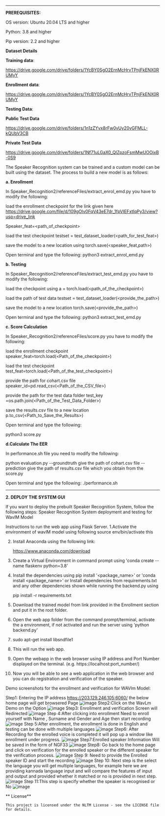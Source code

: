 
____________
**PREREQUISITES:**

OS version: Ubuntu 20.04 LTS and higher

Python: 3.8 and higher

Pip version: 2.2 and higher

**Dataset Details**

**Training data**:

https://drive.google.com/drive/folders/1YcBY0SgO2ErnMcHrvTPnjFkENX0RUMyY

**Enrollment data**:

https://drive.google.com/drive/folders/1YcBY0SgO2ErnMcHrvTPnjFkENX0RUMyY

**Testing Data**:

**Public Test Data**

https://drive.google.com/drive/folders/1n1zZYvx8rFw0vUy20vGFMLL-kQUbV3CB

**Private Test Data**

https://drive.google.com/drive/folders/1Nf71uLGaX0_QlZpzoFsmMwUOOixB-0S9



   
The Speaker Recognition system can be trained and a custom model can be built using the dataset. The process to build a new model is as follows:
   
   **a. Enrollment**
   
   In Speaker_Recognition2/referenceFiles/extract_enrol_emd.py you have to modify the following:

load the enrollment checkpoint for the link given here https://drive.google.com/file/d/109gOlv0FqV43eE7dr_1fpVIEFxtIqPy3/view?usp=drive_link

Speaker_feat=<path_of_checkpoint>

load the test checkpoint 
testset = test_dataset_loader(<path_for_test_feat>)
    
save the model to a new location using 
torch.save(<speaker_feat,path>)

Open terminal and type the following:
python3 extract_enrol_emd.py

   **b. Testing**
   
   In Speaker_Recognition2/referenceFiles/extract_test_emd.py you have to modify the following:

 load the checkpoint using
 a = torch.load(<path_of_the_checkpoint>)

 load the path of test data
testset = test_dataset_loader(<provide_the_path>)
   
 save the model to a new location
torch.save(<provide_the_path>)

Open terminal and type the following:
python3 extract_test_emd.py

   **c. Score Calculation**
    
In Speaker_Recognition2/referenceFiles/score.py you have to modify the following:

load the enrollment checkpoint
speaker_feat=torch.load(<Path_of_the_checkpoint>)

load the test checkpoint
test_feat=torch.load(<Path_of_the_test_checkpoint>)

provide the path for cohart.csv file
speaker_id=pd.read_csv(<Path_of_the_CSV_file>)

 provide the path for the test data folder
test_key =os.path.join(<Path_of_the_Test_Data_Folder>)

 save the results.csv file to a new location
p.to_csv(<Path_to_Save_the_Results>)

Open terminal and type the following:

python3 score.py

**d.Calculate The EER**

In performance.sh file you need to modify the following:

python evaluation.py --groundtruth give the path of cohart.csv file --prediction give the path of results.csv file which you obtain from the score.py

Open terminal and type the following:
./performance.sh

--------------------------------------------------------------------------------------------------------------------------------------


**2. DEPLOY THE SYSTEM GUI**

   If you want to deploy the prebuilt Speaker Recognition System, follow the following steps:
   Speaker Recognition System deployment and testing for WavlM Model

Instructions to run the web app using Flask Server.
1.Activate the environment of wavlM model using following source env/bin/activate this 

2. Install Anaconda using the following link:
   
   https://www.anaconda.com/download
3. Create a Virtual Environment in command prompt using 'conda create --name flaskenv python=3.8'

4. Install the dependencies using pip install '<package_name>' or 'conda install <package_name>'
   or
   Install dependencies from requirements.txt and any other dependencies shown while running the backend.py using

   pip install -r requirements.txt
5. Download the trained model from link provided in the Enrollment section and put it in the root folder.
6. Open the web app folder from the command prompt/terminal, activate the a environment, if not activated and run the server using 'python backend.py'
7. sudo apt-get install libsndfile1
8. This will run the web app.
19. Open the webapp in the web browser using IP address and Port Number displayed on the terminal. (e.g. https://localhost:port_number/)
10. Now you will be able to see a web application in the web browser and you can do registration and verification of the speaker.

Demo screenshots for the enrollment and verification for WAVlm Model:

Step1: Entering the IP address  https://203.129.246.105:6060/ the below home page will get browsered Page
![image](https://github.com/SR-MEiTY/Speaker_Recognition2/assets/104900510/bbaf650c-a2d6-4e16-851a-05cf042796f8)
Step2:Click on the WavLm Demo on the Option
![image](https://github.com/SR-MEiTY/Speaker_Recognition2/assets/104900510/3c44a6f9-aeb2-44ed-9a50-84b34dbc2f58)
Step3: Enrollment and verification Screen will Redirected
![image](https://github.com/SR-MEiTY/Speaker_Recognition2/assets/104900510/23ab41b0-9318-4912-b045-dcf9b3b39cff)
Step 4:After clicking into enrollment Need to enroll yourself with Name , Surname and Gender and Age then start recording 
![image](https://github.com/SR-MEiTY/Speaker_Recognition2/assets/104900510/1f71d064-1e52-4569-b7f4-21f1b1e3e54b)
 Step 5:After enrollment, the enrollment is done in English and testing can be done with multiple languages
 ![image](https://github.com/SR-MEiTY/Speaker_Recognition2/assets/104900510/62c4839e-963b-40fa-a601-78f872a8895d)
 Step6: After Recording for the enrolled voice is completed it will pop up a window like enrollment under progress.
 ![image](https://github.com/SR-MEiTY/Speaker_Recognition2/assets/104900510/44740a78-51e2-4842-9830-54071114cc64)
 Step7:Enrolled speaker Information Will be saved in the form of NGF33
 ![image](https://github.com/SR-MEiTY/Speaker_Recognition2/assets/104900510/2b9f941f-d3fb-4444-a734-54752122d40c)
 Step8: Go back to the home page and click on verification for the enrolled speaker or the different speaker for the verification process.
 ![image](https://github.com/SR-MEiTY/Speaker_Recognition2/assets/104900510/34be2636-d029-4587-b755-e56366b5475b)
 Step 9: Need to provide the Enrolled speaker ID and start the recording 
 ![image](https://github.com/SR-MEiTY/Speaker_Recognition2/assets/104900510/41435b08-291c-4190-8564-d186bab03340)
 Step 10: Next step is the select the language you will get multiple languages, for example here we are providing kannada language input and will compare the features of input and output and provided 
 whether it matched or no is provided in next step.
 ![image](https://github.com/SR-MEiTY/Speaker_Recognition2/assets/104900510/a073307a-e99f-437b-b36a-727bd8e5175c)
 Step 11:This step is specify whether the speaker is recognised or No
 ![image](https://github.com/SR-MEiTY/Speaker_Recognition2/assets/104900510/9f925f96-c797-43e8-aede-0a35ed06aa2f)

** License**
    
    This project is licensed under the NLTM License - see the LICENSE file for details.




